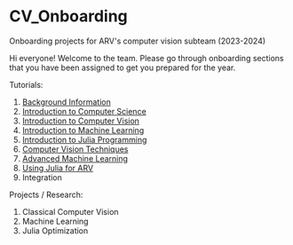 # CV_Onboarding
Onboarding projects for ARV's computer vision subteam (2023-2024)

Hi everyone! Welcome to the team. Please go through onboarding sections that you have been assigned to get you prepared for the year. 

Tutorials:
1. [Background Information](./Introduction/background_info)
2. [Introduction to Computer Science](./cs_intro)
3. [Introduction to Computer Vision](./cv_intro)
4. [Introduction to Machine Learning](./ml_intro)
5. [Introduction to Julia Programming](./julia_intro)
6. [Computer Vision Techniques](./cv_advanced)
7. [Advanced Machine Learning](./ml_advanced)
8. [Using Julia for ARV](./julia_advanced)
9. Integration 

Projects / Research: 
1. Classical Computer Vision 
2. Machine Learning
3. Julia Optimization 
